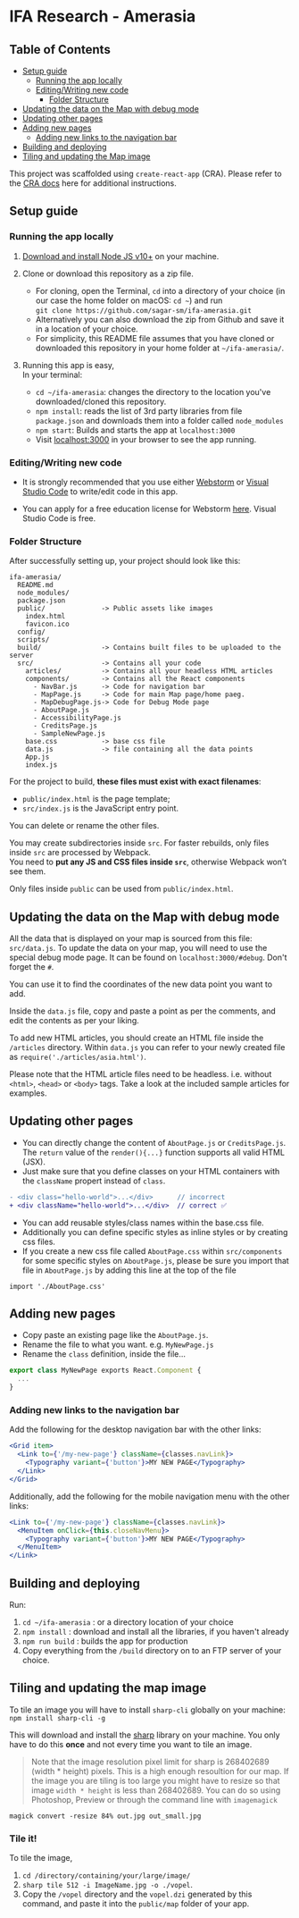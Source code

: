 # IFA Research - Amerasia

## Table of Contents

* [Setup guide](#setup-guide)
  * [Running the app locally](#running-the-app-locally)
  * [Editing/Writing new code](#editingwriting-new-code)
    * [Folder Structure](#folder-structure)
* [Updating the data on the Map with debug mode](#updating-the-data-on-the-Map-with-debug-mode)
* [Updating other pages](#updating-other-pages)
* [Adding new pages](#adding-new-pages)
  * [Adding new links to the navigation bar](#adding-new-links-to-the-navigation-bar)
* [Building and deploying](#building-and-deploying)
* [Tiling and updating the Map image](#tiling-and-updating-the-map-image)

This project was scaffolded using `create-react-app` (CRA).
Please refer to the [CRA docs](https://github.com/sagar-sm/ifa-amerasia/blob/master/config/README.md) here for additional instructions.

## Setup guide

### Running the app locally

1. [Download and install Node JS v10+](https://nodejs.org/en/) on your machine.

2. Clone or download this repository as a zip file.
    * For cloning, open the Terminal, `cd` into a directory of your choice (in our case the home folder on macOS: `cd ~`) and run <br/>
    `git clone https://github.com/sagar-sm/ifa-amerasia.git`
    * Alternatively you can also download the zip from Github and save it in a location of your choice.
    * For simplicity, this README file assumes that you have cloned or downloaded this 
repository in your home folder at `~/ifa-amerasia/`.

3. Running this app is easy,
    <br>In your terminal:
    * `cd ~/ifa-amerasia`: changes the directory to the location you've downloaded/cloned this repository.
    * `npm install`: reads the list of 3rd party libraries from file `package.json` and downloads them into a folder called `node_modules` 
    * `npm start`: Builds and starts the app at `localhost:3000`
    * Visit [localhost:3000](localhost:3000) in your browser to see the app running.
    
### Editing/Writing new code
* It is strongly recommended that you use either [Webstorm](https://www.jetbrains.com/webstorm/) 
or [Visual Studio Code](https://code.visualstudio.com/) to write/edit code in this app.
 
* You can apply for a free education license for Webstorm [here](https://code.visualstudio.com/).
Visual Studio Code is free.

### Folder Structure
    
After successfully setting up, your project should look like this:

```
ifa-amerasia/
  README.md
  node_modules/
  package.json
  public/              -> Public assets like images
    index.html
    favicon.ico
  config/
  scripts/
  build/               -> Contains built files to be uploaded to the server
  src/                 -> Contains all your code
    articles/          -> Contains all your headless HTML articles
    components/        -> Contains all the React components
      - NavBar.js      -> Code for navigation bar
      - MapPage.js     -> Code for main Map page/home paeg.
      - MapDebugPage.js-> Code for Debug Mode page
      - AboutPage.js
      - AccessibilityPage.js 
      - CreditsPage.js
      - SampleNewPage.js
    base.css           -> base css file
    data.js            -> file containing all the data points
    App.js         
    index.js
```

For the project to build, **these files must exist with exact filenames**:

- `public/index.html` is the page template;
- `src/index.js` is the JavaScript entry point.

You can delete or rename the other files.

You may create subdirectories inside `src`. For faster rebuilds, only files inside `src` are processed by Webpack.<br>
You need to **put any JS and CSS files inside `src`**, otherwise Webpack won’t see them.

Only files inside `public` can be used from `public/index.html`.
 
## Updating the data on the Map with debug mode

All the data that is displayed on your map is sourced from this file: `src/data.js`.
To update the data on your map, you will need to use the special debug mode page.
It can be found on `localhost:3000/#debug`. Don't forget the `#`.

You can use it to find the coordinates of the new data point you want to add.

Inside the `data.js` file, copy and paste a point as per the comments, 
and edit the contents as per your liking.

To add new HTML articles, you should create an HTML file inside the `/articles` directory.
Within `data.js` you can refer to your newly created file as `require('./articles/asia.html')`.

Please note that the HTML article files need to be headless. 
i.e. without `<html>`, `<head>` or `<body>` tags. Take a look at the included sample articles for examples.


## Updating other pages
* You can directly change the content of `AboutPage.js` or `CreditsPage.js`.
The `return` value of the `render(){...}` function supports all valid HTML (JSX).
* Just make sure that you define classes on your HTML containers with 
the `className` propert instead of `class`.

```diff
- <div class="hello-world">...</div>      // incorrect
+ <div className="hello-world">...</div>  // correct ✅
```

* You can add reusable styles/class names within the base.css file.
* Additionally you can define specific styles as inline styles or by creating css files.
* If you create a new css file called `AboutPage.css` within `src/components` for some specific styles on `AboutPage.js`,
please be sure you import that file in `AboutPage.js` by adding this line at the top of the file
```
import './AboutPage.css'
```

## Adding new pages
* Copy paste an existing page like the `AboutPage.js`. 
* Rename the file to what you want. e.g. `MyNewPage.js`
* Rename the `class` definition, inside the file...
```js
export class MyNewPage exports React.Component {
  ...
}
``` 

### Adding new links to the navigation bar

Add the following for the desktop navigation bar with the other links:
```jsx
<Grid item>
  <Link to={'/my-new-page'} className={classes.navLink}>
    <Typography variant={'button'}>MY NEW PAGE</Typography>
  </Link>
</Grid>
```

Additionally, add the following for the mobile navigation menu with the other links:
```jsx
<Link to={'/my-new-page'} className={classes.navLink}>
  <MenuItem onClick={this.closeNavMenu}>
    <Typography variant={'button'}>MY NEW PAGE</Typography>
  </MenuItem>
</Link>
```

## Building and deploying
Run:
1. `cd ~/ifa-amerasia`  : or a directory location of your choice
2. `npm install`        : download and install all the libraries, if you haven't already
3. `npm run build`      : builds the app for production
4. Copy everything from the `/build` directory on to an FTP server of your choice. 

## Tiling and updating the map image

To tile an image you will have to install `sharp-cli` globally on your machine:<br>
`npm install sharp-cli -g`

This will download and install the [sharp](https://sharp.dimens.io/en/stable/) library on your machine.
You only have to do this **once** and not every time you want to tile an image.

> Note that the image resolution pixel limit for sharp is 268402689 (width * height) pixels. 
This is a high enough resoultion for our map. If the image you are tiling is too large you might have to resize
so that image `width * height` is less than 268402689. You can do so using Photoshop, Preview or 
through the command line with `imagemagick`

`magick convert -resize 84% out.jpg out_small.jpg`

### Tile it!
To tile the image, 
1. `cd /directory/containing/your/large/image/`
2. `sharp tile 512 -i ImageName.jpg -o ./vopel`.
3. Copy the `/vopel` directory and the `vopel.dzi` generated by this command,
and paste it into the `public/map` folder of your app. 
